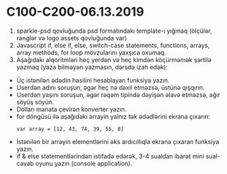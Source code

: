# C100-C200-06.13.2019

1. sparkle-psd qovluğunda psd formatındakı template-i yığmaq (ölçülər, rənglər və logo assets qovluğunda var)
2. Javascript if, else if, else, switch-case statements, functions, arrays, array methods, for loop mövzularını yaxşıca oxumaq.
3. Aşağıdakı alqoritmləri heç yerdən və heç kimdən köçürməmək şərtilə yazmaq (yaza bilməyən yazmasın, dərsdə izah edək):
  - Üç istənilən ədədin hasilini hesablayan funksiya yazın.
  - Userdən adını soruşun, əgər heç nə daxil etməzsə, üstünə qışqırın.
  - Userdən yaşını soruşun, əgər rəqəm tipində dəyişən əlavə etməzsə, ağır söyüş söyün.
  - Dolları manata çevirən konverter yazın.
  - for döngüsü ilə aşağıdakı arrayin yalnız tək ədədlərini ekrana çıxarın:
    ```
    var array = [12, 43, 74, 39, 55, 8]
    ```
  - İstənilən bir arrayin elementlərini əks ardıcıllıqla ekrana çıxaran funksiya yazın.
  - if & else statementlərindən istifadə edərək, 3-4 sualdan ibarət mini sual-cavab oyunu yazın (console application).
